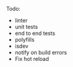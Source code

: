 Todo:
- linter
- unit tests
- end to end tests
- polyfills
- isdev
- notify on build errors
- Fix hot reload
